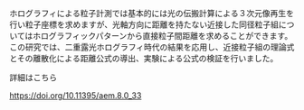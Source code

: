 <!-- news0004.md -->
<!-- Advanced Experimental Mechanics Vol.8に投稿した主著論文がJ-Stageで公開されました。 -->
<!-- 2023-12-07 -->
ホログラフィによる粒子計測では基本的には光の伝搬計算による３次元像再生を行い粒子座標を求めますが、光軸方向に距離を持たない近接した同径粒子組についてはホログラフィックパターンから直接粒子間距離を求めることができます。この研究では、二重露光ホログラフィ時代の結果を応用し、近接粒子組の理論式とその離散化による距離公式の導出、実験による公式の検証を行いました。

詳細はこちら

https://doi.org/10.11395/aem.8.0_33